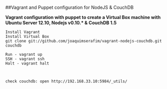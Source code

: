 ##Vagrant and Puppet configuration for NodeJS & CouchDB


**Vagrant configuration with puppet to create a Virtual Box machine with Ubuntu Server 12.10, Nodejs v0.10.\* & CouchDB 1.5**


	Install Vagrant
	Install Virtual Box
	git clone git://github.com/joaquimserafim/vagrant-nodejs-couchdb.git couchdb

	Run - vagrant up
	SSH - vagrant ssh
	Halt - vagrant halt



	check couchdb: open http://192.168.33.10:5984/_utils/

